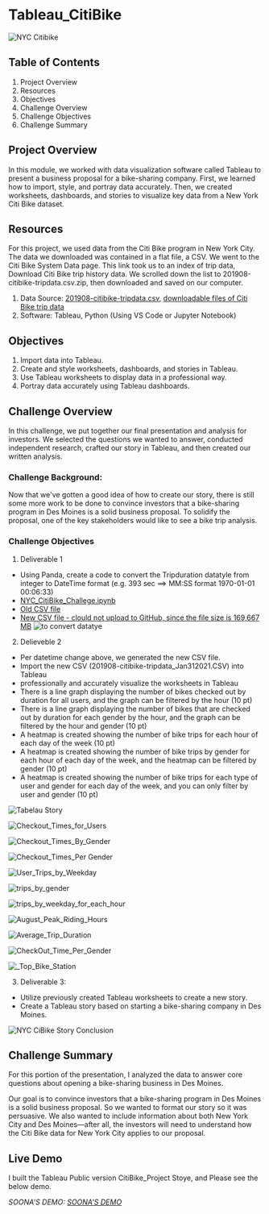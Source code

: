 # Tableau_CitiBike
![NYC Citibike](https://github.com/SoonaBritney/Tableau_CitiBike/blob/main/img_citibike.JPG "NYC CitiBike")

## Table of Contents
1. Project Overview
2. Resources
3. Objectives
4. Challenge Overview
5. Challenge Objectives 
6. Challenge Summary

## Project Overview
In this module, we worked with data visualization software called Tableau to present a business proposal for a bike-sharing company. First, we learned how to import, style, and portray data accurately. Then, we created worksheets, dashboards, and stories to visualize key data from a New York Citi Bike dataset.

## Resources
For this project, we used data from the Citi Bike program in New York City. The data we downloaded was contained in a flat file, a CSV. We went to the Citi Bike System Data page. This link took us to an index of trip data, Download Citi Bike trip history data. We scrolled down the list to 201908-citibike-tripdata.csv.zip, then downloaded and saved on our computer.

1. Data Source: [201908-citibike-tripdata.csv](https://www.citibikenyc.com/system-data),  [downloadable files of Citi Bike trip data](https://s3.amazonaws.com/tripdata/index.html)
2. Software: Tableau, Python (Using VS Code or Jupyter Notebook)

## Objectives
1. Import data into Tableau.
2. Create and style worksheets, dashboards, and stories in Tableau.
3. Use Tableau worksheets to display data in a professional way.
4. Portray data accurately using Tableau dashboards.

## Challenge Overview
In this challenge, we put together our final presentation and analysis for investors. We selected the questions we wanted to answer, conducted independent research, crafted our story in Tableau, and then created our written analysis.

### Challenge Background:
Now that we've gotten a good idea of how to create our story, there is still some more work to be done to convince investors that a bike-sharing program in Des Moines is a solid business proposal. To solidify the proposal, one of the key stakeholders would like to see a bike trip analysis.


### Challenge Objectives
1. Deliverable 1
- Using Panda, create a code to convert the Tripduration datatyle from integer to DateTime format (e.g. 393 sec  ==> MM:SS format 1970-01-01 00:06:33) 
- [NYC_CitiBike_Challege.ipynb](https://github.com/SoonaBritney/Tableau_CitiBike/blob/main/NYC_CitiBike_Challenge.ipynb)
- [Old CSV file](https://github.com/SoonaBritney/Tableau_CitiBike/blob/main/NYC_CitiBike_Challenge.ipynb)
- [New CSV file - clould not upload to GitHub, since the file size is 169,667 MB](https://github.com/SoonaBritney/Tableau_CitiBike/edit/main/README.md)
![to convert datatye](https://github.com/SoonaBritney/Tableau_CitiBike/blob/main/Capture_panda_new.JPG)

 
2. Delieveble 2
- Per datetime change above, we generated the new CSV file.
- Import the new CSV (201908-citibike-tripdata_Jan312021.CSV) into Tableau 
- professionally and accurately visualize the worksheets in Tableau  
- There is a line graph displaying the number of bikes checked out by duration for all users, and the graph can be filtered by the hour (10 pt)
- There is a line graph displaying the number of bikes that are checked out by duration for each gender by the hour, and the graph can be filtered by the hour and gender (10 pt)
- A heatmap is created showing the number of bike trips for each hour of each day of the week (10 pt)
- A heatmap is created showing the number of bike trips by gender for each hour of each day of the week, and the heatmap can be filtered by gender (10 pt)
- A heatmap is created showing the number of bike trips for each type of user and gender for each day of the week, and you can only filter by user and gender (10 pt)


![Tabelau Story](https://github.com/SoonaBritney/Tableau_CitiBike/blob/main/Capture_Tableau_Public_Citibike_Story.JPG)

![Checkout_Times_for_Users](https://github.com/SoonaBritney/Tableau_CitiBike/blob/main/Capture_Checkout_Times_for_Users.JPG)

![Checkout_Times_By_Gender](https://github.com/SoonaBritney/Tableau_CitiBike/blob/main/Capture_Checckout_Times_By_Gender.JPG)

![Checkout_Times_Per Gender](https://github.com/SoonaBritney/Tableau_CitiBike/blob/main/Capture_Checkout_Times_By_Gender.JPG)

![User_Trips_by_Weekday](https://github.com/SoonaBritney/Tableau_CitiBike/blob/main/Capture_User_Trips_by_Weekday.JPG)

![trips_by_gender](https://github.com/SoonaBritney/Tableau_CitiBike/blob/main/Capture_trips_by_gender.JPG)

![trips_by_weekday_for_each_hour](https://github.com/SoonaBritney/Tableau_CitiBike/blob/main/Capture_trips_by_weekday_for_each_hour.JPG)

![August_Peak_Riding_Hours](https://github.com/SoonaBritney/Tableau_CitiBike/blob/main/Capture_August_Peak_Riding_Hours.JPG)

![Average_Trip_Duration](https://github.com/SoonaBritney/Tableau_CitiBike/blob/main/Capture_Average_Trip_Duration.JPG)

![CheckOut_Time_Per_Gender](https://github.com/SoonaBritney/Tableau_CitiBike/blob/main/Capture_CheckOut_Time_Per_Gender.JPG)

![_Top_Bike_Station](https://github.com/SoonaBritney/Tableau_CitiBike/blob/main/Capture_Top_Bike_Station.JPG)




3. Deliverable 3:
- Utilize previously created Tableau worksheets to create a new story.
- Create a Tableau story based on starting a bike-sharing company in Des Moines.



![NYC CiBike Story Conclusion](https://github.com/SoonaBritney/Tableau_CitiBike/blob/main/Capture_story_conclusion.JPG)



## Challenge Summary

For this portion of the presentation, I analyzed the data to answer core questions about opening a bike-sharing business in Des Moines.

Our goal is to convince investors that a bike-sharing program in Des Moines is a solid business proposal. So we wanted to format our story so it was persuasive. We also wanted to include information about both New York City and Des Moines—after all, the investors will need to understand how the Citi Bike data for New York City applies to our proposal.


## Live Demo
I built the Tableau Public version CitiBike_Project Stoye, and Please see the below demo.

*SOONA'S DEMO: [SOONA'S DEMO](https://public.tableau.com/profile/soona.britney.cheon#!/vizhome/Citibikes_Challenge_Jan31_2021/CitibikesStory?publish=yes)*


